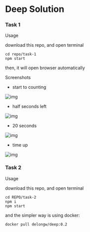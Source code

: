 # Deep Solution

### Task 1

Usage

download this repo, and open terminal

```shell
cd repo/task-1
npm start
```

then, it will open browser automatically

Screenshots

-   start to counting

![img](https://raw.githubusercontent.com/DeronW/terminal/DeronW/DeepSolutionTasks/master/task-1/screenshots/start.png)

-   half seconds left

![img](https://raw.githubusercontent.com/DeronW/terminal/DeronW/DeepSolutionTasks/master/task-1/screenshots/half.png)

-   20 seconds

![img](https://raw.githubusercontent.com/DeronW/terminal/DeronW/DeepSolutionTasks/master/task-1/screenshots/20.png)

-   time up

![img](https://raw.githubusercontent.com/DeronW/terminal/DeronW/DeepSolutionTasks/master/task-1/screenshots/timeup.jpg)

### Task 2

Usage

download this repo, and open terminal

```shell
cd REPO/task-2
npm i
npm start
```

and the simpler way is using docker:

```shell
docker pull delongw/deep:0.2
```